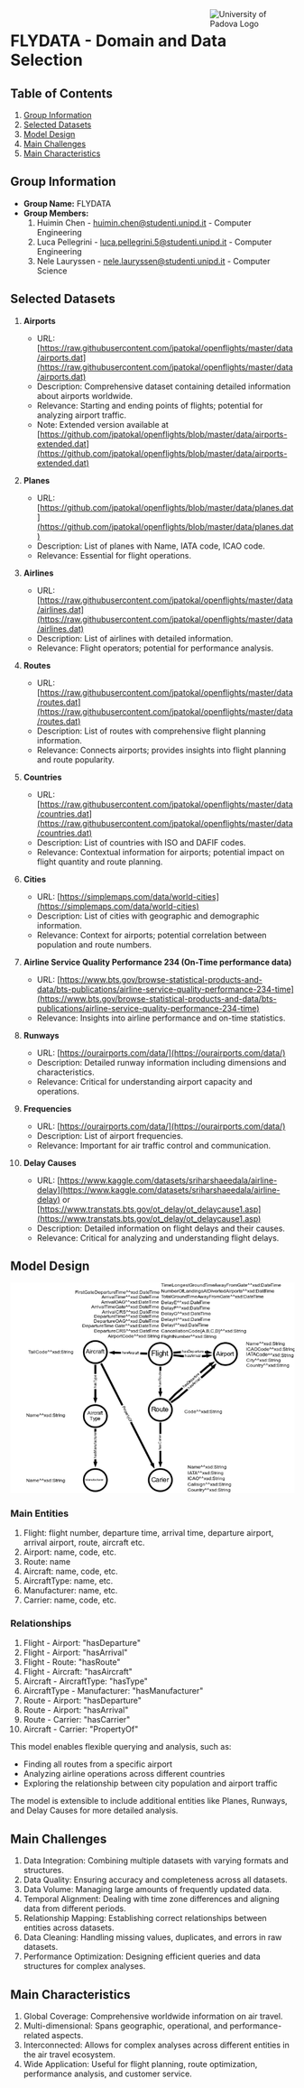 <img src="https://www.unidformazione.com/wp-content/uploads/2018/04/unipd-universita-di-padova.png" alt="University of Padova Logo" style="float: right; width: 150px;">

# FLYDATA - Domain and Data Selection

## Table of Contents
1. [Group Information](#group-information)
2. [Selected Datasets](#selected-datasets)
3. [Model Design](#model-design)
4. [Main Challenges](#main-challenges)
5. [Main Characteristics](#main-characteristics)

## Group Information
- **Group Name:** FLYDATA
- **Group Members:**
  1. Huimin Chen - huimin.chen@studenti.unipd.it - Computer Engineering
  2. Luca Pellegrini - luca.pellegrini.5@studenti.unipd.it - Computer Engineering
  3. Nele Lauryssen - nele.lauryssen@studenti.unipd.it - Computer Science

## Selected Datasets
1. **Airports**
   - URL: [https://raw.githubusercontent.com/jpatokal/openflights/master/data/airports.dat](https://raw.githubusercontent.com/jpatokal/openflights/master/data/airports.dat)
   - Description: Comprehensive dataset containing detailed information about airports worldwide.
   - Relevance: Starting and ending points of flights; potential for analyzing airport traffic.
   - Note: Extended version available at [https://github.com/jpatokal/openflights/blob/master/data/airports-extended.dat](https://github.com/jpatokal/openflights/blob/master/data/airports-extended.dat)

2. **Planes**
   - URL: [https://github.com/jpatokal/openflights/blob/master/data/planes.dat](https://github.com/jpatokal/openflights/blob/master/data/planes.dat)
   - Description: List of planes with Name, IATA code, ICAO code.
   - Relevance: Essential for flight operations.

3. **Airlines**
   - URL: [https://raw.githubusercontent.com/jpatokal/openflights/master/data/airlines.dat](https://raw.githubusercontent.com/jpatokal/openflights/master/data/airlines.dat)
   - Description: List of airlines with detailed information.
   - Relevance: Flight operators; potential for performance analysis.

4. **Routes**
   - URL: [https://raw.githubusercontent.com/jpatokal/openflights/master/data/routes.dat](https://raw.githubusercontent.com/jpatokal/openflights/master/data/routes.dat)
   - Description: List of routes with comprehensive flight planning information.
   - Relevance: Connects airports; provides insights into flight planning and route popularity.

5. **Countries**
   - URL: [https://raw.githubusercontent.com/jpatokal/openflights/master/data/countries.dat](https://raw.githubusercontent.com/jpatokal/openflights/master/data/countries.dat)
   - Description: List of countries with ISO and DAFIF codes.
   - Relevance: Contextual information for airports; potential impact on flight quantity and route planning.

6. **Cities**
   - URL: [https://simplemaps.com/data/world-cities](https://simplemaps.com/data/world-cities)
   - Description: List of cities with geographic and demographic information.
   - Relevance: Context for airports; potential correlation between population and route numbers.

7. **Airline Service Quality Performance 234 (On-Time performance data)**
   - URL: [https://www.bts.gov/browse-statistical-products-and-data/bts-publications/airline-service-quality-performance-234-time](https://www.bts.gov/browse-statistical-products-and-data/bts-publications/airline-service-quality-performance-234-time)
   - Relevance: Insights into airline performance and on-time statistics.

8. **Runways**
   - URL: [https://ourairports.com/data/](https://ourairports.com/data/)
   - Description: Detailed runway information including dimensions and characteristics.
   - Relevance: Critical for understanding airport capacity and operations.

9. **Frequencies**
   - URL: [https://ourairports.com/data/](https://ourairports.com/data/)
   - Description: List of airport frequencies.
   - Relevance: Important for air traffic control and communication.

10. **Delay Causes**
    - URL: [https://www.kaggle.com/datasets/sriharshaeedala/airline-delay](https://www.kaggle.com/datasets/sriharshaeedala/airline-delay) or [https://www.transtats.bts.gov/ot_delay/ot_delaycause1.asp](https://www.transtats.bts.gov/ot_delay/ot_delaycause1.asp)
    - Description: Detailed information on flight delays and their causes.
    - Relevance: Critical for analyzing and understanding flight delays.

## Model Design

![Graph Component Model](GraphComp.png)

### Main Entities
1. Flight: flight number, departure time, arrival time, departure airport, arrival airport, route, aircraft etc.
2. Airport: name, code, etc.
3. Route: name
4. Aircraft: name, code, etc.
5. AircraftType: name, etc.
6. Manufacturer: name, etc.
7. Carrier: name, code, etc.

### Relationships
1. Flight - Airport: "hasDeparture"
2. Flight - Airport: "hasArrival"
3. Flight - Route: "hasRoute"
4. Flight - Aircraft: "hasAircraft"
5. Aircraft - AircraftType: "hasType"
6. AircraftType - Manufacturer: "hasManufacturer"
7. Route - Airport: "hasDeparture"
8. Route - Airport: "hasArrival"
9. Route - Carrier: "hasCarrier"
10. Aircraft - Carrier: "PropertyOf"

This model enables flexible querying and analysis, such as:
- Finding all routes from a specific airport
- Analyzing airline operations across different countries
- Exploring the relationship between city population and airport traffic

The model is extensible to include additional entities like Planes, Runways, and Delay Causes for more detailed analysis.

## Main Challenges

1. Data Integration: Combining multiple datasets with varying formats and structures.
2. Data Quality: Ensuring accuracy and completeness across all datasets.
3. Data Volume: Managing large amounts of frequently updated data.
4. Temporal Alignment: Dealing with time zone differences and aligning data from different periods.
5. Relationship Mapping: Establishing correct relationships between entities across datasets.
6. Data Cleaning: Handling missing values, duplicates, and errors in raw datasets.
7. Performance Optimization: Designing efficient queries and data structures for complex analyses.

## Main Characteristics

1. Global Coverage: Comprehensive worldwide information on air travel.
2. Multi-dimensional: Spans geographic, operational, and performance-related aspects.
3. Interconnected: Allows for complex analyses across different entities in the air travel ecosystem.
4. Wide Application: Useful for flight planning, route optimization, performance analysis, and customer service.

